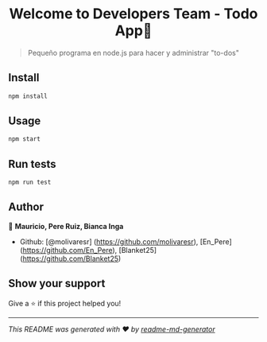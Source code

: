 <h1 align="center">Welcome to Developers Team - Todo App👋</h1>

> Pequeño programa en node.js para hacer y administrar &#34;to-dos&#34;

## Install

```sh
npm install
```

## Usage

```sh
npm start
```

## Run tests

```sh
npm run test
```

## Author

👤 **Mauricio, Pere Ruiz, Bianca Inga**

- Github: [@molivaresr] (https://github.com/molivaresr), [En\_Pere] (https://github.com/En_Pere), [Blanket25] (https://github.com/Blanket25)

## Show your support

Give a ⭐️ if this project helped you!

---

_This README was generated with ❤️ by [readme-md-generator](https://github.com/kefranabg/readme-md-generator)_
